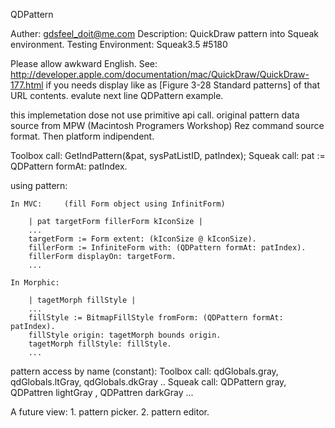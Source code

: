 QDPattern

Auther:			gdsfeel_doit@me.com
Description: 	QuickDraw pattern into Squeak environment.
Testing Environment: Squeak3.5 #5180

Please allow awkward English.
See: http://developer.apple.com/documentation/mac/QuickDraw/QuickDraw-177.html
if you needs display like as [Figure 3-28  Standard patterns]  of  that URL contents.
evalute next line
	 QDPattern example.

this implemetation dose not use primitive api call. original pattern data source from MPW (Macintosh Programers Workshop) Rez command source format. 
Then platform indipendent. 

Toolbox call:
	GetIndPattern(&pat, sysPatListID, patIndex);
Squeak call:
	pat := QDPattern formAt: patIndex.

using pattern:

	In MVC: 	(fill Form object using InfinitForm)
		
		| pat targetForm fillerForm kIconSize |
		...
		targetForm := Form extent: (kIconSize @ kIconSize).
		fillerForm := InfiniteForm with: (QDPattern formAt: patIndex).
		fillerForm displayOn: targetForm.
		...
		
	In Morphic:

		| tagetMorph fillStyle |
		...
		fillStyle := BitmapFillStyle fromForm: (QDPattern formAt: patIndex).
		fillStyle origin: tagetMorph bounds origin.
		tagetMorph fillStyle: fillStyle.
		...

pattern access by name (constant):
	Toolbox call:
		qdGlobals.gray, qdGlobals.ltGray, qdGlobals.dkGray ..
	Squeak call:
		QDPattern gray, QDPattren lightGray , QDPattren darkGray ...	

A future view:
	1. pattern picker.
	2. pattern editor.
